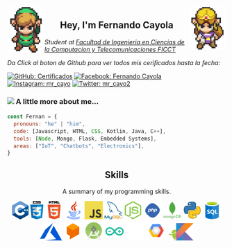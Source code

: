 <img align='left' src='https://github.com/fernanCayoC/fernanCayoC/blob/main/sprites/LinkFront_Beat.gif' width='17%'>  
<img align='right' src='https://github.com/fernanCayoC/fernanCayoC/blob/main/sprites/zelda.gif' width='17%'>  
<h2 align="center"> Hey, I'm Fernando Cayola  </h2>
<p><em>Student at  <a href="https://www.facebook.com/FICCTUAGRMOFICIAL"> Facultad de Ingenieria en Ciencias de la Computacion y Telecomunicaciones FICCT</a>
</em></p>
<p><em>Da Click al boton de Github para ver todos mis cerificados hasta la fecha:  </em></p>

[![GitHub: Certificados](https://img.shields.io/badge/-@Certificados-1ca0f1?style=social&logo=GitHub)](https://github.com/fernanCayoC/Certificados/blob/main/README.md)
[![Facebook: Fernando Cayola](https://img.shields.io/badge/-@Fernando-1ca0f1?style=social&logo=Facebook)](https://www.facebook.com/profile.php?id=100007576156975)
[![Instagram: mr_cayo](https://img.shields.io/badge/-@mr_cayo-1ca0f1?style=social&logo=instagram)](https://www.instagram.com/mr_cayo/?hl=es)
[![Twitter: mr_cayo2](https://img.shields.io/badge/-@fernanCayoC-1ca0f1?style=social&logo=twitter)](https://twitter.com/fernanCayoC)

### <img src="https://media.giphy.com/media/XabhIre57HUM8/giphy.gif" width="80">  A little more about me... 
 
```javascript
const Fernan = {
  pronouns: "he" | "him",
  code: [Javascript, HTML, CSS, Kotlin, Java, C++], 
  tools: [Node, Mongo, Flask, Embedded Systems],
  areas: ["IoT", "Chatbots", "Electronics"],
}
```
<h2 align="center">Skills</h2>
<p align="center">A summary of my programming skills.</p>

<p align="center">
  <img src='https://github.com/fernanCayoC/fernanCayoC/blob/main/skills/cpp.png' height='42px'/>
  <img src='https://github.com/fernanCayoC/fernanCayoC/blob/main/skills/css.png' height='42px'/>
  <img src='https://github.com/fernanCayoC/fernanCayoC/blob/main/skills/html.png' height='42px'/>
  <img src='https://github.com/fernanCayoC/fernanCayoC/blob/main/skills/java.png' height='42px'/>
  <img src='https://github.com/fernanCayoC/fernanCayoC/blob/main/skills/javascript.jpg' height='42px'/>
  <img src='https://github.com/fernanCayoC/fernanCayoC/blob/main/skills/mysql.png' height='42px'/>
  <img src='https://github.com/fernanCayoC/fernanCayoC/blob/main/skills/nodejs.png' height='42px'/>
  <img src='https://github.com/fernanCayoC/fernanCayoC/blob/main/skills/php.png' height='42px'/>
  <img src='https://github.com/fernanCayoC/fernanCayoC/blob/main/skills/mongo.png' height='42px'/>
  <img src='https://github.com/fernanCayoC/fernanCayoC/blob/main/skills/python.png' height='42px'/>
  <img src='https://github.com/fernanCayoC/fernanCayoC/blob/main/skills/sql.png' height='42px'/>
  <img src='https://github.com/fernanCayoC/fernanCayoC/blob/main/skills/pngwing.com.png' height='40px'/>
  <img src='https://github.com/fernanCayoC/fernanCayoC/blob/main/skills/Dialogflow.pnp.png' height='42px'/>
  <img src='https://github.com/fernanCayoC/fernanCayoC/blob/main/skills/Android%20Studio.png' height='42px'/>
  <img src='https://github.com/fernanCayoC/fernanCayoC/blob/main/skills/Arduino.png' height='42px'/>
  <img src='https://github.com/fernanCayoC/fernanCayoC/blob/main/skills/Github.png' height='42px'/>
  <img src='https://github.com/fernanCayoC/fernanCayoC/blob/main/skills/Google%20Cloud.png' height='46px'/>
  <img src='https://github.com/fernanCayoC/fernanCayoC/blob/main/skills/Kotlin.png' height='40px'/>
</p>
